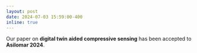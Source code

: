 ```yaml
---
layout: post
date: 2024-07-03 15:59:00-400 
inline: true
---
```


Our paper on **digital twin aided compressive sensing** has been accepted to **Asilomar 2024**.
